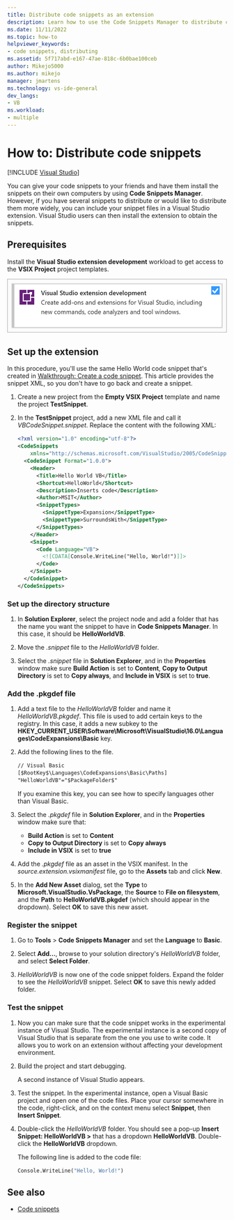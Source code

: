 ```yaml
---
title: Distribute code snippets as an extension
description: Learn how to use the Code Snippets Manager to distribute code snippets to other developers.
ms.date: 11/11/2022
ms.topic: how-to
helpviewer_keywords:
- code snippets, distributing
ms.assetid: 5f717abd-e167-47ae-818c-6b0bae100ceb
author: Mikejo5000
ms.author: mikejo
manager: jmartens
ms.technology: vs-ide-general
dev_langs:
- VB
ms.workload:
- multiple
---
```

# How to: Distribute code snippets

 [!INCLUDE [Visual Studio](~/includes/applies-to-version/vs-windows-only.md)]

You can give your code snippets to your friends and have them install the snippets on their own computers by using **Code Snippets Manager**. However, if you have several snippets to distribute or would like to distribute them more widely, you can include your snippet files in a Visual Studio extension. Visual Studio users can then install the extension to obtain the snippets.

## Prerequisites

Install the **Visual Studio extension development** workload to get access to the **VSIX Project** project templates.

![Visual Studio extension development workload](media/vs-2019/extension-development-workload.png)

## Set up the extension

In this procedure, you'll use the same Hello World code snippet that's created in [Walkthrough: Create a code snippet](../ide/walkthrough-creating-a-code-snippet.md). This article provides the snippet XML, so you don't have to go back and create a snippet.

1. Create a new project from the **Empty VSIX Project** template and name the project **TestSnippet**.

2. In the **TestSnippet** project, add a new XML file and call it *VBCodeSnippet.snippet*. Replace the content with the following XML:

    ```xml
    <?xml version="1.0" encoding="utf-8"?>
    <CodeSnippets
        xmlns="http://schemas.microsoft.com/VisualStudio/2005/CodeSnippet">
      <CodeSnippet Format="1.0.0">
        <Header>
          <Title>Hello World VB</Title>
          <Shortcut>HelloWorld</Shortcut>
          <Description>Inserts code</Description>
          <Author>MSIT</Author>
          <SnippetTypes>
            <SnippetType>Expansion</SnippetType>
            <SnippetType>SurroundsWith</SnippetType>
          </SnippetTypes>
        </Header>
        <Snippet>
          <Code Language="VB">
            <![CDATA[Console.WriteLine("Hello, World!")]]>
          </Code>
        </Snippet>
      </CodeSnippet>
    </CodeSnippets>
    ```

### Set up the directory structure

1. In **Solution Explorer**, select the project node and add a folder that has the name you want the snippet to have in **Code Snippets Manager**. In this case, it should be **HelloWorldVB**.

2. Move the *.snippet* file to the *HelloWorldVB* folder.

3. Select the *.snippet* file in **Solution Explorer**, and in the **Properties** window make sure **Build Action** is set to **Content**, **Copy to Output Directory** is set to **Copy always**, and **Include in VSIX** is set to **true**.

### Add the .pkgdef file

1. Add a text file to the *HelloWorldVB* folder and name it *HelloWorldVB.pkgdef*. This file is used to add certain keys to the registry. In this case, it adds a new subkey to the **HKEY_CURRENT_USER\Software\Microsoft\VisualStudio\16.0\Languages\CodeExpansions\Basic** key.

2. Add the following lines to the file.

    ```txt
    // Visual Basic
    [$RootKey$\Languages\CodeExpansions\Basic\Paths]
    "HelloWorldVB"="$PackageFolder$"
    ```

    If you examine this key, you can see how to specify languages other than Visual Basic.

3. Select the *.pkgdef* file in **Solution Explorer**, and in the **Properties** window make sure that:

   - **Build Action** is set to **Content**
   - **Copy to Output Directory** is set to **Copy always**
   - **Include in VSIX** is set to **true**

4. Add the *.pkgdef* file as an asset in the VSIX manifest. In the *source.extension.vsixmanifest* file, go to the **Assets** tab and click **New**.

5. In the **Add New Asset** dialog, set the **Type** to **Microsoft.VisualStudio.VsPackage**, the **Source** to **File on filesystem**, and the **Path** to **HelloWorldVB.pkgdef** (which should appear in the dropdown). Select **OK** to save this new asset.

### Register the snippet

1. Go to **Tools** > **Code Snippets Manager** and set the **Language** to **Basic**.

2. Select **Add...**, browse to your solution directory's *HelloWorldVB* folder, and select **Select Folder**.

3. *HelloWorldVB* is now one of the code snippet folders. Expand the folder to see the *HelloWorldVB* snippet. Select **OK** to save this newly added folder.

### Test the snippet

1. Now you can make sure that the code snippet works in the experimental instance of Visual Studio. The experimental instance is a second copy of Visual Studio that is separate from the one you use to write code. It allows you to work on an extension without affecting your development environment.

2. Build the project and start debugging.

   A second instance of Visual Studio appears.

3. Test the snippet. In the experimental instance, open a Visual Basic project and open one of the code files. Place your cursor somewhere in the code, right-click, and on the context menu select **Snippet**, then **Insert Snippet**.

4. Double-click the *HelloWorldVB* folder. You should see a pop-up **Insert Snippet: HelloWorldVB >** that has a dropdown **HelloWorldVB**. Double-click the **HelloWorldVB** dropdown.

   The following line is added to the code file:

    ```vb
    Console.WriteLine("Hello, World!")
    ```

## See also

- [Code snippets](../ide/code-snippets.md)
